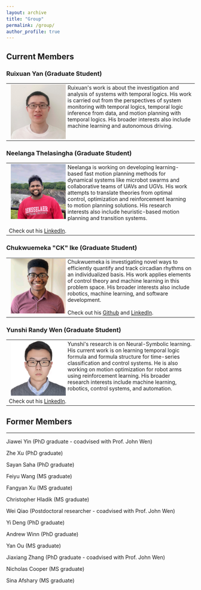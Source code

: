 ```yaml
---
layout: archive
title: "Group"
permalink: /group/
author_profile: true
---
```

## Current Members
### Ruixuan Yan (Graduate Student)
<table style="text-align: left; border:none;" border="0">
<tbody>
    <tr>
    <td style="vertical-align: top;">
    <img style="width: 147px; float: left;" alt="Ruixuan" src="/images/ruixuan.jpg" hspace="5">
    Ruixuan's work is about the investigation and analysis of systems with temporal logics. His work is carried out from the perspectives of system monitoring with temporal logics, temporal logic inference from data, and motion planning with temporal logics. His broader interests also include machine learning and autonomous driving.
    </td>
    </tr>
</tbody>
</table>

### Neelanga Thelasingha (Graduate Student)
<table style="text-align: left; border:none;" border="0">
<tbody>
    <tr>
    <td style="vertical-align: top;">
    <img style="width: 147px; float: left;" alt="Neelanga" src="/images/neelanga.png" hspace="5">
    Neelanga is working on developing learning-based fast motion planning methods for dynamical systems like microbot swarms and collaborative teams of UAVs and UGVs. His work attempts to translate theories from optimal control, optimization and reinforcement learning to motion planning solutions. His research interests also include heuristic-based motion planning and transition systems.
    <br><br>
    Check out his <a href="https://www.linkedin.com/in/neelangact/" target="_blank">LinkedIn</a>.
    </td>
    </tr>
</tbody>
</table>

### Chukwuemeka "CK" Ike (Graduate Student)
<table style="text-align: left; border:none;" border="0">
<tbody>
    <tr>
    <td style="vertical-align: top;">
    <img style="width: 147px; float: left;" alt="Chukwuemeka" src="/images/chukwuemeka.png" hspace="5">
    Chukwuemeka is investigating novel ways to efficiently quantify and track circadian rhythms on an individualized basis. His work applies elements of control theory and machine learning in this problem space. His broader interests also include robotics, machine learning, and software development.
    <br><br>
    Check out his <a href="https://github.com/chukwuemeka-ike">Github</a> and <a href="https://linkedin.com/in/chukwuemeka-ike">LinkedIn</a>.
    </td>
    </tr>
</tbody>
</table>

### Yunshi Randy Wen (Graduate Student)
<table style="text-align: left; border:none;" border="0">
<tbody>
    <tr>
    <td style="vertical-align: top;">
    <img style="width: 147px; float: left;" src='/images/yunshi.png' alt='Yunshi' hspace="5">
    Yunshi's research is on Neural-Symbolic learning. His current work is on learning temporal logic formula and formula structure for time-series classification and control systems. He is also working on motion optimization for robot arms using reinforcement learning. His broader research interests include machine learning, robotics, control systems, and automation.
    <br><br>
    Check out his <a href="https://www.linkedin.com/in/%E8%95%B4%E8%AF%97-%E6%96%87-884926151/" target="_blank">LinkedIn</a>.
    </td>
    </tr>
</tbody>
</table>


## Former Members
----
Jiawei Yin (PhD graduate - coadvised with Prof. John Wen)

Zhe Xu (PhD graduate)

Sayan Saha (PhD graduate)

Feiyu Wang (MS graduate)

Fangyan Xu (MS graduate)

Christopher Hladik (MS graduate)

Wei Qiao (Postdoctoral researcher - coadvised with Prof. John Wen)

Yi Deng (PhD graduate)

Andrew Winn (PhD graduate)

Yan Ou (MS graduate)

Jiaxiang Zhang (PhD graduate - coadvised with Prof. John Wen)

Nicholas Cooper (MS graduate)

Sina Afshary (MS graduate)